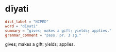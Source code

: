 # dīyati

``` toml
dict_label = "NCPED"
word = "dīyati"
summary = "gives; makes a gift; yields; applies."
grammar_comment = "pass. pr. 3 sg."
```

gives; makes a gift; yields; applies.

